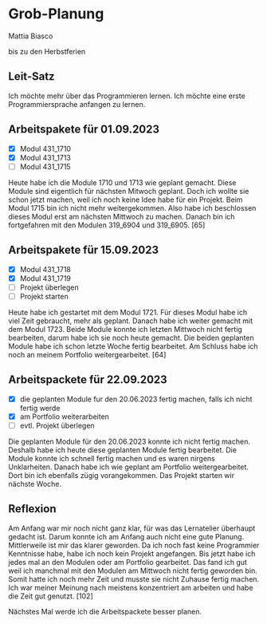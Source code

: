 # Grob-Planung

Mattia Biasco

bis zu den Herbstferien

## Leit-Satz

Ich möchte mehr über das Programmieren lernen.
Ich möchte eine erste Programmiersprache anfangen zu lernen.



## Arbeitspakete für 01.09.2023

- [x] Modul 431_1710
- [x] Modul 431_1713
- [ ] Modul 431_1715

Heute habe ich die Module 1710 und 1713 wie geplant gemacht. Diese Module sind eigentlich für nächsten Mitwoch geplant. Doch ich wollte sie schon jetzt machen, weil ich noch keine Idee habe für ein Projekt. Beim Modul 1715 bin ich nicht mehr weitergekommen. Also habe ich beschlossen dieses Modul erst am nächsten Mittwoch zu machen. Danach bin ich fortgefahren mit den Modulen 319_6904 und 319_6905.  [65]

## Arbeitspakete für 15.09.2023

- [x] Modul 431_1718
- [x] Modul 431_1719
- [ ] Projekt überlegen
- [ ] Projekt starten

Heute habe ich gestartet mit dem Modul 1721. Für dieses Modul habe ich viel Zeit gebraucht, mehr als geplant. Danach habe ich weiter gemacht mit dem Modul 1723. Beide Module konnte ich letzten Mittwoch nicht fertig bearbeiten, darum habe ich sie noch heute gemacht. Die beiden geplanten Module habe ich schon letzte Woche fertig bearbeitet. Am Schluss habe ich noch an meinem Portfolio weitergearbeitet. [64]

## Arbeitspackete für 22.09.2023

- [x] die geplanten Module fur den 20.06.2023 fertig machen, falls ich nicht fertig werde
- [x] am Portfolio weiterarbeiten
- [ ] evtl. Projekt überlegen

Die geplanten Module für den 20.06.2023 konnte ich nicht fertig machen. Deshalb habe ich heute diese geplanten Module fertig bearbeitet. Die Module konnte ich schnell fertig machen und es waren nirgens Unklarheiten. Danach habe ich wie geplant am Portfolio weitergearbeitet. Dort bin ich ebenfalls zügig vorangekommen. Das Projekt starten wir nächste Woche.

## Reflexion
Am Anfang war mir noch nicht ganz klar, für was das Lernatelier überhaupt gedacht ist. Darum konnte ich am Anfang auch nicht eine gute Planung. Mittlerweile ist mir das klarer geworden. Da ich noch fast keine Programmier Kenntnisse habe, habe ich noch kein Projekt angefangen. Bis jetzt habe ich jedes mal an den Modulen oder am Portfolio gearbeitet. Das fand ich gut weil ich manchmal mit den Modulen am Mittwoch nicht fertig geworden bin. Somit hatte ich noch mehr Zeit und musste sie nicht Zuhause fertig machen. Ich war meiner Meinung nach meistens konzentriert am arbeiten und habe die Zeit gut genutzt. [102]

Nächstes Mal werde ich die Arbeitspackete besser planen.

